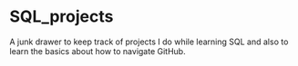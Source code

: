 # SQL_projects
A junk drawer to keep track of projects I do while learning SQL and also to learn the basics about how to navigate GitHub. 
